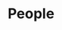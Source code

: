 ---
title: "People"
paginate_by: 4
sort_by: "weight"
template: "layouts/people.html"
page_template: "partials/personCard.html"
insert_anchor_links: "left"
---